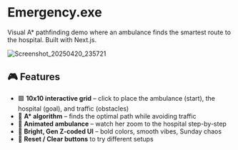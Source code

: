 # Emergency.exe
Visual A* pathfinding demo where an ambulance finds the smartest route to the hospital. Built with Next.js.


![Screenshot_20250420_235721](https://github.com/user-attachments/assets/e84b9ef7-bb87-47e6-9bd9-bbfaf29d82a1)


## 🎮 Features

- 🟩 **10x10 interactive grid** – click to place the ambulance (start), the hospital (goal), and traffic (obstacles)
- 🚨 **A\* algorithm** – finds the optimal path while avoiding traffic
- 🚗 **Animated ambulance** – watch her zoom to the hospital step-by-step
- 🌈 **Bright, Gen Z-coded UI** – bold colors, smooth vibes, Sunday chaos
- 🧼 **Reset / Clear buttons** to try different setups
